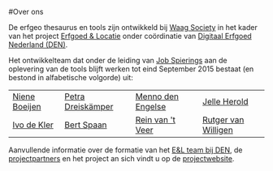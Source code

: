 ---
---

#Over ons

De erfgeo thesaurus en tools zijn ontwikkeld bij <a
href="http://waag.org/">Waag Society</a> in het kader van het project <a
href="http://erfgoedenlocatie.nl/">Erfgoed & Locatie</a> onder coördinatie van
<a href="http://www.den.nl">Digitaal Erfgoed Nederland (DEN)</a>. 

Het ontwikkelteam dat onder de leiding van <a
href="https://www.linkedin.com/profile/view?id=20264891">Job Spierings</a> aan
de oplevering van de tools blijft werken tot eind September 2015 bestaat (en
bestond in alfabetische volgorde) uit:

<table>
	<tbody>
		<style>
			td{
				border-bottom: 0;
			}
		</style>
		<tr>
			<td><a href="https://www.linkedin.com/profile/view?id=100742746">Niene Boeijen</a></td>
			<td><a href="https://www.linkedin.com/profile/view?id=16877806">Petra Dreiskämper</a></td>
			<td><a href="https://www.linkedin.com/profile/view?id=23196350">Menno den Engelse</a></td>
			<td><a href="http://defekt.nl/~jelle/">Jelle Herold</a></td>
		</tr>
		<tr>
			<td><a href="https://www.linkedin.com/pub/ivo-de-kler/11/102/159">Ivo de Kler</a></td>
			<td><a href="https://www.linkedin.com/profile/view?id=14866792">Bert Spaan</a></td>
			<td><a href="https://www.linkedin.com/profile/view?id=174235474">Rein van 't Veer</a></td>
			<td><a href="https://www.linkedin.com/profile/view?id=112363629">Rutger van Willigen</a></td>
		</tr>
	</tbody>
</table>

Aanvullende informatie over de formatie van het
<a href="http://erfgoedenlocatie.nl/projectbeschrijving/projectteam/">E&L team bij DEN</a>,
de <a href="http://erfgoedenlocatie.nl/projectbeschrijving/partners/">projectpartners</a>
en het project an sich vindt u op de
<a href="http://erfgoedenlocatie.nl/projectbeschrijving/projectteam/">projectwebsite</a>.

